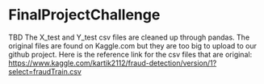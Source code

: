 # FinalProjectChallenge
TBD
The X_test and Y_test csv files are cleaned up through pandas. The original files are found on Kaggle.com but they are too big to upload to our github project. Here is the reference link for the csv files that are original: https://www.kaggle.com/kartik2112/fraud-detection/version/1?select=fraudTrain.csv 
